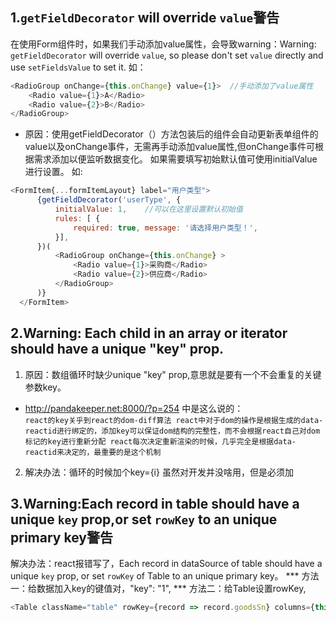 ## 1.`getFieldDecorator` will override `value`警告
在使用Form组件时，如果我们手动添加value属性，会导致warning：Warning: `getFieldDecorator` will override `value`, so please don't set `value` directly and use `setFieldsValue` to set it.
如：
```js
<RadioGroup onChange={this.onChange} value={1}>  //手动添加了value属性
    <Radio value={1}>A</Radio>
    <Radio value={2}>B</Radio>
</RadioGroup>
```
* 原因：使用getFieldDecorator（）方法包装后的组件会自动更新表单组件的value以及onChange事件，无需再手动添加value属性,但onChange事件可根据需求添加以便监听数据变化。
如果需要填写初始默认值可使用initialValue进行设置。
如:
```js
<FormItem{...formItemLayout} label="用户类型">
      {getFieldDecorator('userType', {
          initialValue: 1,    //可以在这里设置默认初始值
          rules: [ {
              required: true, message: '请选择用户类型！',
          }],
      })(
          <RadioGroup onChange={this.onChange} >
              <Radio value={1}>采购商</Radio>
              <Radio value={2}>供应商</Radio>
          </RadioGroup>
      )}
  </FormItem>
```
## 2.Warning: Each child in an array or iterator should have a unique "key" prop.
1. 原因：数组循环时缺少unique "key" prop,意思就是要有一个不会重复的关键参数key。
* http://pandakeeper.net:8000/?p=254 中是这么说的：<br/>
`
react的key关乎到react的dom-diff算法 react中对于dom的操作是根据生成的data-reactid进行绑定的，添加key可以保证dom结构的完整性，而不会根据react自己对dom标记的key进行重新分配 react每次决定重新渲染的时候，几乎完全是根据data-reactid来决定的，最重要的是这个机制
`
2. 解决办法：循环的时候加个key={i} 虽然对开发并没啥用，但是必须加

## 3.Warning:Each record in table should have a unique `key` prop,or set `rowKey` to an unique primary key警告
解决办法：react报错写了，Each record in dataSource of table should have a unique `key` prop, or set `rowKey` of Table to an unique primary key。
*** 方法一：给数据加入key的键值对，"key": "1",
*** 方法二：给Table设置rowKey,
```js
<Table className="table" rowKey={record => record.goodsSn} columns={this.columns} dataSource={this.state.goodList} />
```
